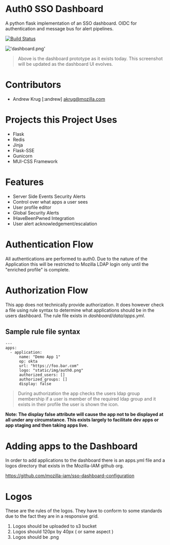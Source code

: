 # Auth0 SSO Dashboard
A python flask implementation of an SSO dashboard.  OIDC for authentication and message bus for alert pipelines.

[![Build Status](https://travis-ci.org/mozilla-iam/sso-dashboard.svg?branch=master)](https://travis-ci.org/mozilla-iam/sso-dashboard)

!['dashboard.png'](docs/images/dashboard.png)
> Above is the dashboard prototype as it exists today. This screenshot will be updated as the dashboard UI evolves.

# Contributors

* Andrew Krug [:andrew] akrug@mozilla.com

# Projects this Project Uses

* Flask
* Redis
* Jinja
* Flask-SSE
* Gunicorn
* MUI-CSS Framework

# Features

* Server Side Events Security Alerts
* Control over what apps a user sees
* User profile editor
* Global Security Alerts
* IHaveBeenPwned Integration
* User alert acknowledgement/escalation

# Authentication Flow

All authentications are performed to auth0.  Due to the nature of the Application
this will be restricted to Mozilla LDAP login only until the "enriched profile"
is complete.

# Authorization Flow
This app does not technically provide authorization.  It does however check a
file using rule syntax to determine what applications should be in the users
dashboard.  The rule file exists in _dashboard/data/apps.yml_.

## Sample rule file syntax

```
---
apps:
  - application:
      name: "Demo App 1"
      op: okta
      url: "https://foo.bar.com"
      logo: "static/img/auth0.png"
      authorized_users: []
      authorized_groups: []
      display: false
```

> During authorization the app checks the users ldap group membership if a user
is member of the required ldap group and it exists in their profile the user is
shown the icon.

__Note: The display false attribute will cause the app not to be displayed at
all under any circumstance.  This exists largely to facilitate dev apps or
app staging and then taking apps live.__

# Adding apps to the Dashboard

In order to add applications to the dashboard there is an apps.yml file and
a logos directory that exists in the Mozilla-IAM github org.  

https://github.com/mozilla-iam/sso-dashboard-configuration

# Logos
These are the rules of the logos.  They have to conform to some standards due
to the fact they are in a responsive grid.

1. Logos should be uploaded to s3 bucket
2. Logos should 120px by 40px ( or same aspect )
3. Logos should be .png
